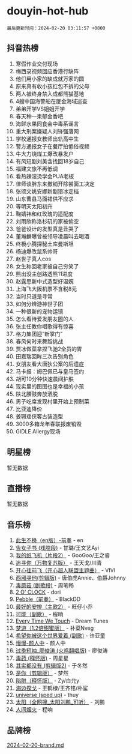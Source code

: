 # douyin-hot-hub

`最后更新时间：2024-02-20 03:11:57 +0800`

## 抖音热榜

1. 寒假作业交付现场
1. 梅西录视频回应香港行缺阵
1. 他们用小家的缺成就万家的圆
1. 原来真有收小孩红包不拆的父母
1. 两人被终身禁入成都熊猫基地
1. 4艘中国海警船在厦金海域巡查
1. 弟弟开学VS姐姐开学
1. 春天种一束郁金香吧
1. 海鲜水果同食会中毒系谣言
1. 重大刑案嫌疑人刘锋强落网
1. 学校通报女教师出轨高中生
1. 警方通报女子在餐厅拍低俗视频
1. 牛大力烧煤工爆改暴发户
1. 有风短剧刘美含找回18岁自己
1. 福建文旅不再低调
1. 看热辣滚烫学会PUA老板
1. 律师谈胖东来撤销开除尝面工决定
1. 张颂文姚安娜新剧猎冰定档
1. 山东曹县马面裙供不应求
1. 等明天太阳初升
1. 鞠婧祎和红玫瑰的适配度
1. 刘雨欣称洛杉矶的家被偷空
1. 爸爸设计的发型真是丑哭了
1. 董瀚麟曝曾被领导凌晨叫去喝酒
1. 终极小腾探秘土库曼斯坦
1. 杨迪爆改鼠系帅哥
1. 赵世子真人cos
1. 女生称回老家被自己穷笑了
1. 熊出没主创路透熊11进度
1. 赵露思新中式造型好温婉
1. 上海飞大阪机票不含税8元
1. 当时只道是寻常
1. 如何分辨游神世子团
1. 一种很新的宠物运镜
1. 怎么看待爱发朋友圈的人
1. 张主任教你唱歌得有惊喜
1. 格力集团迎“新掌门”
1. 春风何时来舞蹈挑战
1. 贾冰做菜拿捏飞驰2全员的胃
1. 田嘉瑞回眸三次告别角色
1. 女朋友看大唐狄公案的后遗症
1. 马卡报：姆巴佩已与皇马签约
1. 胡可10分钟快速晨间护肤
1. 现实里的图图也是幸福的小孩
1. 陕北腰鼓奔放洒脱
1. 男子吃席发现村里开始上预制菜
1. 比亚迪降价
1. 姜珮瑶侠客古装造型
1. 3000多箱龙年春联报废销毁
1. GIDLE Allergy现场

## 明星榜

暂无数据

## 直播榜

暂无数据

## 音乐榜

1. [此生不换（en版）-前奏](https://sf5-hl-cdn-tos.douyinstatic.com/obj/tos-cn-ve-2774/oMDvUGwhKrKYDEqXiMYEwxZqBWIJFA92CiLAO) - en
1. [告女子书 (戏腔段)](https://sf5-hl-cdn-tos.douyinstatic.com/obj/tos-cn-ve-2774/osCCzFxWgstBDi92ZfBB4ht7gQENBmQMAl0eI6) - 甘璐/王文艺Ayi
1. [我的纸飞机（片段2）](https://sf3-cdn-tos.douyinstatic.com/obj/tos-cn-ve-2774/oM2ZrKcg2CD5AeRB2gkeXOFB1IxAGJdZPazYHf) - GooGoo/王之睿
1. [追寻你（万物复苏版）](https://sf5-hl-cdn-tos.douyinstatic.com/obj/tos-cn-ve-2774/oYeAZJsbjIDit9APmBg8u6uDUQnHmoCf3gbo74) - 王天戈/川青
1. [开心往前飞（开心超人联盟主题曲）](https://sf6-cdn-tos.douyinstatic.com/obj/tos-cn-ve-2774/9d8fb7c82cf1421fb93a9fe925275e0a) - VIVI
1. [西厢寻他(剪辑版)](https://sf6-cdn-tos.douyinstatic.com/obj/tos-cn-ve-2774/oUsAVfAQKlRNxEv5qxvIB8o5qmIWUcXbzJKJhw) - 唐伯虎Annie、伯爵Johnny
1. [毒蘑菇 (副歌段)](https://sf5-hl-cdn-tos.douyinstatic.com/obj/tos-cn-ve-2774/ocDEUsfdLjxnlFXtfogBCiQCEqYB7QZgZ8VViM) - 周笔畅
1. [2 O' CLOCK](https://sf3-cdn-tos.douyinstatic.com/obj/tos-cn-ve-2774/oIUBICeqlYQHTigCBOnCMlwBZJkgiBjt1oDfbg) - dori
1. [Pebble（前奏）](https://sf6-cdn-tos.douyinstatic.com/obj/tos-cn-ve-2774/5e6913036e674b34b92df6abd1361f00) - BlackDD
1. [最好的安排（主歌2）](https://sf5-hl-cdn-tos.douyinstatic.com/obj/tos-cn-ve-2774/oMMZX1DuHpMwgoDztBmZswgQnbCeeANZxBHkFY) - 旺仔小乔
1. [可能（副歌）](https://sf6-cdn-tos.douyinstatic.com/obj/tos-cn-ve-2774/cde1731888894259b333569393c2fb51) - 程响
1. [Every Time We Touch](https://sf5-hl-cdn-tos.douyinstatic.com/obj/tos-cn-ve-2774/ogN6lUKQeBBfEVhIOMikG1CcJjugxk1tztZyhP) - Dream Tunes
1. [梦游（1.2倍甜蜜版）](https://sf5-hl-cdn-tos.douyinstatic.com/obj/tos-cn-ve-2774/o4gyAUm8hwufoEABmwVIiQtHsFuGzAEEWtNMzo) - 补菜Nveg
1. [希望你被这个世界爱着 (副歌)](https://sf6-cdn-tos.douyinstatic.com/obj/tos-cn-ve-2774/oUHCmWQfZlE3QQBKBeD8rCFLpJzPgCpImhsxMt) - 许亚童
1. [慢慢-颜人中](https://sf5-hl-cdn-tos.douyinstatic.com/obj/tos-cn-ve-2774/ocjHNfBXdBxQNC8ZGAeoLMFTUgtBg8bkExunDC) - 颜人中
1. [过季短袖_廖俊涛 (火鸡翻唱版)](https://sf5-hl-cdn-tos.douyinstatic.com/obj/tos-cn-ve-2774/ogQVJl0tRBKxQgZji7YClFEBrVDeHpPTWfCZbQ) - 廖俊涛
1. [毒药 (释怀版)](https://sf5-hl-cdn-tos.douyinstatic.com/obj/tos-cn-ve-2774/oYILMEAzspdZBIzy4frJNB8ZHPHWAhiwowd4Ad) - 周星星
1. [其实都没有 (剪辑版2)](https://sf3-cdn-tos.douyinstatic.com/obj/tos-cn-ve-2774/oEBNQenHZtBhxYjGgUDQk0BCHTigQafgFlbQ7k) - 于冬然
1. [是你（剪辑版）](https://sf5-hl-cdn-tos.douyinstatic.com/obj/tos-cn-ve-2774/46019dae783c4c969944217fe1cfafc4) - 梦然
1. [陷阱（释怀版）](https://sf5-hl-cdn-tos.douyinstatic.com/obj/tos-cn-ve-2774/oE8C21LeZrzKLDFfQYgMzx4GAIHageG5IzayY7) - Zy/白允y
1. [海边探戈](https://sf3-cdn-tos.douyinstatic.com/obj/tos-cn-ve-2774/os9gE0VQCGqt6VQkZDyBBYvfSDY0QFe3vVmubn) - 王鹤棣/王齐铭/朴鲨
1. [universe (sped up)](https://sf5-hl-cdn-tos.douyinstatic.com/obj/tos-cn-ve-2774/oIQnurQLDCsdYeegkM4CKuVb23MZBXtX6QB8bv) - thuy
1. [太阳（全网搜_太阳刘鹏_可听）](https://sf5-hl-cdn-tos.douyinstatic.com/obj/tos-cn-ve-2774/ogWbyIQnlBFImVbeDocRdCIYtBHlbJXgfZMvgz) - 刘鹏
1. [人间烟火](https://sf5-hl-cdn-tos.douyinstatic.com/obj/tos-cn-ve-2774/947983139f35446684610238bba8e7a9) - 程响

## 品牌榜

[2024-02-20-brand.md](2024-02-20-brand.md)

